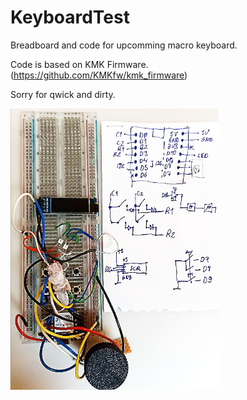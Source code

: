 # KeyboardTest

Breadboard and code for upcomming macro keyboard.     

Code is based on KMK Firmware. (https://github.com/KMKfw/kmk_firmware)

Sorry for qwick and dirty.

<img src="SCH-BB.jpg" width=66% height=66%>
